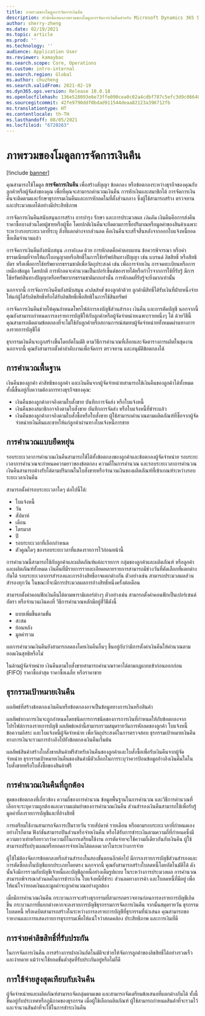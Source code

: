 ```yaml
---
title: ภาพรวมของโมดูลการจัดการเงินคืน
description: หัวข้อนี้แสดงภาพรวมของโมดูลการจัดการเงินคืนสำหรับ Microsoft Dynamics 365 Supply Chain Management
author: sherry-zheng
ms.date: 02/19/2021
ms.topic: article
ms.prod: ''
ms.technology: ''
audience: Application User
ms.reviewer: kamaybac
ms.search.scope: Core, Operations
ms.custom: intro-internal
ms.search.region: Global
ms.author: chuzheng
ms.search.validFrom: 2021-02-19
ms.dyn365.ops.version: Release 10.0.18
ms.openlocfilehash: 136e528093e6e73ffe090cea0c02a4cdbf787c5efc3d9c0664869c995a682daa
ms.sourcegitcommit: 42fe9790ddf0bdad911544deaa82123a396712fb
ms.translationtype: HT
ms.contentlocale: th-TH
ms.lasthandoff: 08/05/2021
ms.locfileid: "6720263"
---
```

# <a name="rebate-management-module-overview"></a>ภาพรวมของโมดูลการจัดการเงินคืน

[!include [banner](../includes/banner.md)]

คุณสามารถใช้โมดูล **การจัดการเงินคืน** เพื่อสร้างสัญญา ข้อตกลง หรือข้อตกลงระหว่างธุรกิจของคุณกับลูกค้าหรือผู้จัดส่งของคุณ เพื่อที่คุณจะสามารถคํานวณเงินคืน การหักเงินและสมาชิกได้ การจัดการเงินคืนจะติดตามและรักษาธุรกรรมเงินคืนและการหักลดในที่ตั้งส่วนกลาง ซึ่งผู้ใช้สามารถสร้าง ตรวจทาน และประมวลผลได้อย่างมีประสิทธิภาพ

การจัดการเงินคืนสนับสนุนการสร้าง การบํารุง รักษา และการประมวลผล *เงินคืน* เงินคืนคือการส่งคืนราคาซื้อบางส่วนโดยผู้ขายหรือผู้ซื้อ โดยปกติเงินคืนจะยึดตามการซื้อปริมาณหรือมูลค่าของสินค้าเฉพาะระหว่างรอบระยะเวลาที่ระบุ สิ่งที่แตกต่างจากส่วนลด คือเงินคืนจะเสร็จสิ้นหลังจากออกใบแจ้งหนี้ยอดซื้อเต็มจํานวนแล้ว

การจัดการเงินคืนยังสนับสนุน *การหักลด* ด้วย การหักลดคือค่าตอบแทน ข้อควรพิจารณา หรือค่าธรรมเนียมที่จ่ายให้แก่ใบอนุญาตหรือสิทธิ์ในการใช้ทรัพย์สินทางปัญญา เช่น แบรนด์ ลิขสิทธิ์ หรือสิทธิบัตร หรือเพื่อการใช้ทรัพยากรธรรมชาติเพื่อวัตถุประสงค์ เช่น เพื่อการจ่ายเงิน การจดทะเบียนหรือการเหมืองข้อมูล โดยปกติ การหักลดจะคํานวณเป็นเปอร์เซ็นต์ของรายได้หรือกําไรจากการใช้ที่รับรู้ มีการใช้ทรัพย์สินทางปัญญาหรือทรัพยากรธรรมชาติมากเท่านั้น การหักลดที่รับรู้จะยิ่งมากเท่านั้น

นอกจากนี้ การจัดการเงินคืนยังสนับสนุน *ค่าลิขสิทธิ์* ของลูกค้าด้วย ลูกค้ามีสิทธิ์ได้รับเงินที่ฝ่ายหนึ่งจ่ายให้แก่ผู้ได้รับลิขสิทธิ์หรือได้รับลิขสิทธิ์เพื่อสิทธิในการใช้สินทรัพย์

การจัดการเงินคืนช่วยให้คุณกําหนดโพรไฟล์การลงบัญชีส่วนสํารอง เงินคืน และการตัดบัญชี นอกจากนี้ คุณยังสามารถกําหนดการลงรายการบัญชีให้กับลูกค้าหรือผู้จัดจำหน่ายเฉพาะรายหนึ่งๆ ได้ ด้วยวิธีนี้ คุณสามารถติดตามข้อตกลงที่จะไม่ใช้กับลูกค้าหรือสถานการณ์สมทบผู้จัดจำหน่ายทั้งหมดผ่านทางการลงรายการบัญชีได้

ธุรกรรมเงินคืนจะถูกสร้างขึ้นโดยอัตโนมัติ ตามวิธีการคํานวณที่เลือกและจัดตารางการผลิตในชุดงาน นอกจากนี้ คุณยังสามารถตั้งค่าลำดับงานเพื่อจัดการ ตรวจทาน และอนุมัติข้อตกลงได้

## <a name="basis-calculation"></a>การคำนวณพื้นฐาน

เงินคืนของลูกค้า ค่าสิทธิของลูกค้า และเงินคืนจากผู้จัดจำหน่ายสามารถใช้เงินคืนของลูกค้าได้ทั้งหมด ทั้งนี้ขึ้นอยู่กับความต้องการทางธุรกิจของคุณ:

- เงินคืนของลูกค้าอาจอิงตามใบสั่งขาย บันทึกการจัดส่ง หรือใบแจ้งหนี้
- เงินคืนของสมาชิกอาจอิงตามใบสั่งขาย บันทึกการจัดส่ง หรือใบแจ้งหนี้ที่ชำระแล้ว
- เงินคืนของลูกค้าอาจอิงตามใบสั่งซื้อหรือใบสั่งขาย ผู้ใช้สามารถคํานวณตามผลิตภัณฑ์ที่ซื้อจากผู้จัดจำหน่ายเงินคืนและขายให้แก่ลูกค้าผ่านทางใบแจ้งหนี้การขาย

## <a name="flexible-calculations"></a>การคํานวณแบบยืดหยุ่น

รอบระยะเวลาการคํานวณเงินคืนสามารถใช้ได้ทั้งข้อตกลงของลูกค้าและข้อตกลงผู้จัดจำหน่าย รอบระยะเวลาการคํานวณจะกําหนดความยาวของข้อตกลง ความถี่ในการคํานวณ และรอบระยะเวลาการคํานวณ เงินคืนสามารถค้างรับได้ตามปริมาณในใบสั่งขายหรือจํานวนเงินของผลิตภัณฑ์ที่เข้าเกณฑ์ระหว่างรอบระยะเวลาเงินคืน

สามารถตั้งค่ารอบระยะเวลาใดๆ ต่อไปนี้ได้:

- ใบแจ้งหนี้
- วัน
- สัปดาห์
- เดือน
- ไตรมาส
- ปี
- รอบระยะเวลาที่เลือกกำหนด
- ตัวคูณใดๆ ของรอบระยะเวลาที่แสดงรายการไว้ก่อนหน้านี้

การคํานวณนี้สามารถใช้กับลูกค้าและผลิตภัณฑ์แต่ละรายการ กลุ่มของลูกค้าและผลิตภัณฑ์ หรือลูกค้าและผลิตภัณฑ์ทั้งหมด เงินคืนที่มีรายการรายละเอียดหลายรายการสามารถมีช่วงวันที่คัดเลือกที่แตกต่างกันได้ รอบระยะเวลาการสํารองและการอ้างสิทธิ์อาจแตกต่างกัน ตัวอย่างเช่น สามารถประมวลผลส่วนสํารองทุกวัน ในขณะที่จะมีการประมวลผลการอ้างสิทธิ์หนึ่งครั้งต่อเดือน

สามารถตั้งค่าคอนฟิกเงินคืนได้ตามพารามิเตอร์ต่างๆ ตัวอย่างเช่น สามารถตั้งค่าคอนฟิกเป็นเปอร์เซนต์ อัตรา หรือจํานวนเงินคงที่ วิธีการคํานวณหลักมีอยู่สี่วิธีดังนี้

- แบบเพิ่มขึ้นตามขั้น
- สะสม
- ย้อนหลัง
- มูลค่ารวม

ผลการคํานวณเงินคืนยังสามารถลดลงโดยเงินคืนอื่นๆ ขึ้นอยู่กับว่ามีการตั้งค่าเงินคืนให้คํานวณตามยอดเงินสุทธิหรือไม่

ในด้านผู้จัดจำหน่าย เงินคืนตามใบสั่งขายสามารถคํานวณราคาได้ตามกฎแบบเข้าก่อนออกก่อน (FIFO) ราคาซื้อล่าสุด ราคาซื้อเฉลี่ย หรือราคาขาย

## <a name="rebate-target-transactions"></a>ธุรกรรมเป้าหมายเงินคืน

ผลลัพธ์ที่สร้างข้อตกลงเงินคืนหรือข้อตกลงอาจเป็นข้อมูลทางการเงินหรือสินค้า

ผลลัพธ์ทางการเงินจะถูกกําหนดโดยชนิดการการชนิดของการการเงินที่กําหนดให้กับข้อตกลงจากโปรไฟล์การลงรายการบัญชี ผลลัพธ์เหล่านี้สามารถรวมสมุดรายวันการหักลดของลูกค้า ใบแจ้งหนี้ข้อความอิสระ และใบแจ้งหนี้ผู้จัดจำหน่าย เพื่อวัตถุประสงค์ในการตรวจสอบ ธุรกรรมเป้าหมายเงินคืนทางการเงินจะรวมการอ้างอิงไปยังข้อตกลงเงินคืนเริ่มต้น

ผลลัพธ์สินค้าสร้างใบสั่งขายสินค้าฟรีสำหรับเงินคืนของลูกค้าและใบสั่งซื้อเพื่อรับเงินคืนจากผู้จัดจำหน่าย ธุรกรรมเป้าหมายเงินคืนของสินค้ามีตัวเลือกในการระบุว่าควรป้อนข้อมูลอ้างอิงเงินคืนใดในใบสั่งขายหรือใบสั่งซื้อของสินค้าฟรี

## <a name="accurate-rebate-calculations"></a>การคํานวณเงินคืนที่ถูกต้อง

ชุดของข้อตกลงที่เกี่ยวข้อง ความถี่ของการคํานวณ ข้อมูลพื้นฐานในการคํานวณ และวิธีการคํานวณที่เลือกจะระบุความถูกต้องและความแม่นยําของการคํานวณเงินคืน ส่วนสํารองเงินคืนสามารถใช้เพื่อรับรู้มูลค่าที่ลงรายการบัญชีและที่อ้างสิทธิ์

การเตรียมใช้งานสามารถจัดการเป็นรายวัน รายสัปดาห์ รายเดือน หรือตามรอบระยะเวลาที่กำหนดเอง อย่างไรก็ตาม ฟังก์ชันสามารถปันส่วนหรือจ่ายเงินคืน หรือได้รับการชำระเงินตามความถี่ที่กําหนดซึ่งมีความยาวเท่าหรือยาวกว่าความถี่ในการเตรียมใช้งาน การตัดจ่ายจะใช้ความถี่เดียวกันกับเงินคืน ผู้ใช้สามารถปรับปรุงแผนหรือยอดการจ่ายเงินได้ตลอดเวลาในระหว่างการจ่าย

ผู้ใช้ไม่ต้องจัดการข้อตกลงหรือส่วนสํารองในสองขั้นตอนอีกต่อไป มีการลงรายการบัญชีส่วนสํารองและการตัดซื้อลงในบัญชีแยกประเภทโดยตรง นอกจากนี้ คุณยังสามารถสร้างใบลดหนี้โดยอัตโนมัติได้ ดังนั้นจึงมีการรวมกับบัญชีเจ้าหนี้และบัญชีลูกหนี้อย่างเต็มรูปแบบ ในระหว่างการประมวลผล การคํานวณสามารถพิจารณาส่วนลดในการชําระเงิน ใบแจ้งหนี้ที่ชําระ ส่วนลดทางการค้า และใบลดหนี้ที่มีอยู่ เพื่อให้แน่ใจว่ายอดเงินและมูลค่าจะถูกคํานวณอย่างถูกต้อง

เมื่อมีการคํานวณเงินคืน กระบวนการจะสร้างธุรกรรมที่สามารถตรวจทานก่อนการลงรายการบัญชีเกิดขึ้น กระบวนการที่แยกต่างหากจะลงรายการบัญชีธุรกรรมการจัดการเงินคืน จากนั้นสมุดรายวัน ธุรกรรมใบลดหนี้ หรือเดบิตสามารถสร้างในระหว่างการลงรายการบัญชีที่ธุรกรรมที่นําเสนอ คุณสามารถขอรายงานและการแสดงรายการธุรกรรมเพื่อให้แน่ใจว่าสอดคล้อง ประสิทธิภาพ และการเงินที่ดี

## <a name="guaranteed-royalty-payments"></a>การจ่ายค่าลิขสิทธิ์ที่รับประกัน

ในการจัดการเงินคืน การสร้างการฝากเงินอัตโนมัติจะช่วยให้จัดการลูกค้าของลิขสิทธิ์ได้อย่างรวดเร็วและง่ายดาย แม้ว่าจะใช้ยอดขั้นต่ำสุดที่รับประกันอยู่หรือไม่ก็ดี

## <a name="maximizing-spend-versus-rebates"></a>การใช้จ่ายสูงสุดเทียบกับเงินคืน

ผู้จัดจำหน่ายและผลิตภัณฑ์สามารถจัดกลุ่มตามเขต และสามารถจัดเตรียมข้อเสนอที่แตกต่างกันได้ ทั้งนี้ขึ้นอยู่กับประเทศหรือภูมิภาคของธุรกรรม เมื่อผู้ใช้เลือกผลิตภัณฑ์ ผู้ใช้สามารถกําหนดสินค้าที่จะรวมไว้และจํานวนสินค้าที่จะใช้ในการชําระเงินคืน
